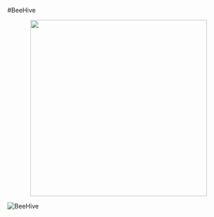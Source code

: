 #BeeHive

<p align="center">
<img src="https://user-images.githubusercontent.com/83240004/152610107-5a7dc7a1-5672-450c-8c03-67d5b249ba0e.png" width="400" height="auto"/>
</p>

![BeeHive](https://user-images.githubusercontent.com/83240004/152610874-a6f50491-0fa8-49ae-8bb3-06131d5f68c3.png)


